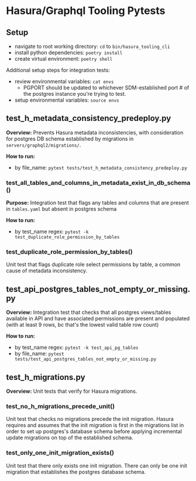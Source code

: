 # Hasura/Graphql Tooling Pytests

## Setup

- navigate to root working directory: `cd` to `bin/hasura_tooling_cli`
- install python dependencies: `poetry install`
- create virtual environment: `poetry shell`

Additional setup steps for integration tests:

- review environmental variables: `cat envs`
  - PGPORT should be updated to whichever SDM-established port # of the postgres
    instance you're trying to test.
- setup environmental variables: `source envs`


## test_h_metadata_consistency_predeploy.py

**Overview:** Prevents Hasura metadata inconsistencies, with consideration for
postgres DB schema established by migrations in `servers/graphql2/migrations/`.

**How to run:**

- by file_name: `pytest tests/test_h_metadata_consistency_predeploy.py`

### test_all_tables_and_columns_in_metadata_exist_in_db_schema()

**Purpose:** Integration test that flags any tables and columns that are present
in `tables.yaml` but absent in postgres schema

**How to run:**

- by test_name regex: `pytest -k test_duplicate_role_permission_by_tables`

### test_duplicate_role_permission_by_tables()

Unit test that flags duplicate role select permissions by table, a common cause
of metadata inconsistency.

## test_api_postgres_tables_not_empty_or_missing.py

**Overview:** Integration test that checks that all postgres views/tables
available in API and have associated permissions are present and populated (with
at least 9 rows, bc that's the lowest valid table row count)

**How to run:**

- by test_name regex: `pytest -k test_api_pg_tables`
- by file_name: `pytest tests/test_api_postgres_tables_not_empty_or_missing.py`

## test_h_migrations.py

**Overview:** Unit tests that verify for Hasura migrations.

### test_no_h_migrations_precede_unit()

Unit test that checks no migrations precede the init migration. Hasura requires
and assumes that the init migration is first in the migrations list in order to
set up postgres's database schema before applying incremental update migrations
on top of the established schema.

### test_only_one_init_migration_exists()

Unit test that there only exists one init migration. There can only be one init
migration that establishes the postgres database schema.
